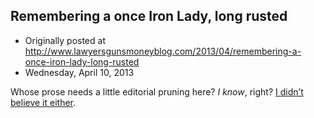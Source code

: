 ## Remembering a once Iron Lady, long rusted

 * Originally posted at http://www.lawyersgunsmoneyblog.com/2013/04/remembering-a-once-iron-lady-long-rusted
 * Wednesday, April 10, 2013

Whose prose needs a little editorial pruning here? _I know_, right? [I didn’t believe it either](http://www.guardian.co.uk/politics/2013/apr/09/russell-brand-margaret-thatcher).